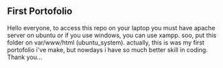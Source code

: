 ## First Portofolio

Hello everyone, to access this repo on your laptop you must have apache server on ubuntu or if you use windows, you can use xampp. soo, put this folder on var/www/html (ubuntu_system). actually, this is was my first portofolio i've make, but nowdays i have so much better skill in coding. Thank you...
